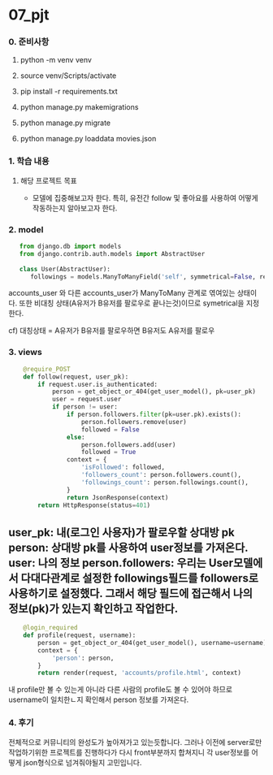 # 07_pjt

### 0. 준비사항

1. python -m venv venv

2. source venv/Scripts/activate

3. pip install -r requirements.txt

4. python manage.py makemigrations

5. python manage.py migrate

6. python manage.py loaddata movies.json

### 1. 학습 내용

1. 해당 프로젝트 목표
   
   - 모델에 집중해보고자 한다. 특히, 유전간 follow 및 좋아요를 사용하여 어떻게 작동하는지 알아보고자 한다.

### 2. model
```python
   from django.db import models 
   from django.contrib.auth.models import AbstractUser 
      
   class User(AbstractUser): 
      followings = models.ManyToManyField('self', symmetrical=False, related_name='followers')
```
accounts_user 와 다른 accounts_user가 ManyToMany 관계로 엮여있는 상태이다.
또한 비대칭 상태(A유저가 B유저를 팔로우로 끝나는것)이므로 symetrical을 지정한다.

cf) 대칭상태 = A유저가 B유저를 팔로우하면 B유저도 A유저를 팔로우

### 3. views
```python
    @require_POST 
    def follow(request, user_pk): 
        if request.user.is_authenticated: 
            person = get_object_or_404(get_user_model(), pk=user_pk) 
            user = request.user 
            if person != user: 
                if person.followers.filter(pk=user.pk).exists(): 
                    person.followers.remove(user) 
                    followed = False 
                else: 
                    person.followers.add(user) 
                    followed = True 
                context = { 
                    'isFollowed': followed, 
                    'followers_count': person.followers.count(), 
                    'followings_count': person.followings.count(), 
                } 
                return JsonResponse(context) 
        return HttpResponse(status=401)
```
user_pk: 내(로그인 사용자)가 팔로우할 상대방 pk
person: 상대방 pk를 사용하여 user정보를 가져온다.
user: 나의 정보
person.followers: 우리는 User모델에서 다대다관계로 설정한 followings필드를 followers로 사용하기로 설정했다. 그래서 해당 필드에 접근해서 나의 정보(pk)가 있는지 확인하고 작업한다.
---
```python
    @login_required 
    def profile(request, username): 
        person = get_object_or_404(get_user_model(), username=username) 
        context = { 
            'person': person, 
        } 
        return render(request, 'accounts/profile.html', context)
```
내 profile만 볼 수 있는게 아니라 다른 사람의 profile도 볼 수 있어야 하므로
username이 일치한ㄴ지 확인해서 person 정보를 가져온다.

### 4. 후기
전체적으로 커뮤니티의 완성도가 높아져가고 있는듯합니다. 그러나 이전에 server로만 작업하기위한 프로젝트를 진행하다가 다시 front부분까지 합쳐지니 각 user정보를 어떻게 json형식으로 넘겨줘야될지 고민입니다.
